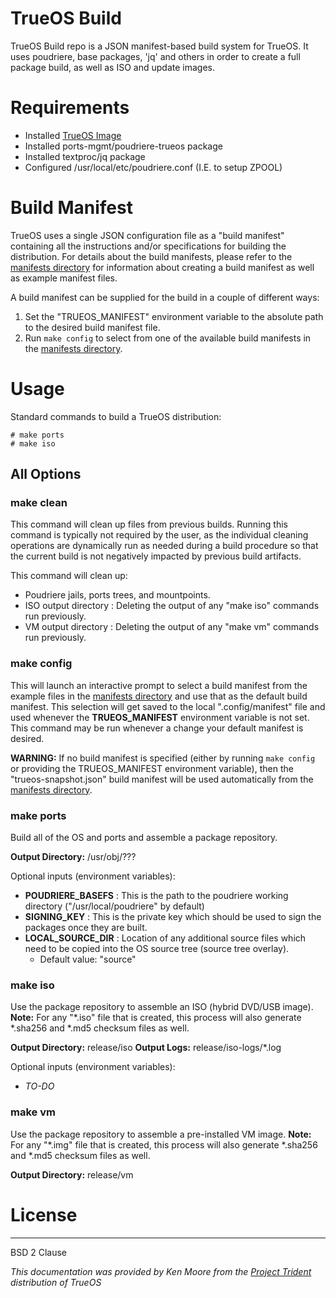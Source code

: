 # TrueOS Build

TrueOS Build repo is a JSON manifest-based build system for TrueOS. It uses poudriere, base packages, 'jq' and others in order to create a full package build, as well as ISO and update images.

# Requirements
 - Installed [TrueOS Image](https://pkg.trueos.org/iso/)
 - Installed ports-mgmt/poudriere-trueos package
 - Installed textproc/jq package
 - Configured /usr/local/etc/poudriere.conf (I.E. to setup ZPOOL)

# Build Manifest
TrueOS uses a single JSON configuration file as a "build manifest" containing all the instructions and/or specifications for building the distribution. For details about the build manifests, please refer to the [manifests directory](https://github.com/trueos/build/tree/master/manifests) for information about creating a build manifest as well as example manifest files.

A build manifest can be supplied for the build in a couple of different ways:
1. Set the "TRUEOS_MANIFEST" environment variable to the absolute path to the desired build manifest file.
2. Run `make config` to select from one of the available build manifests in the [manifests directory](https://github.com/trueos/build/tree/master/manifests).

# Usage
Standard commands to build a TrueOS distribution:
```
# make ports
# make iso
```

## All Options

### make clean
This command will clean up files from previous builds. Running this command is typically not required by the user, as the individual cleaning operations are dynamically run as needed during a build procedure so that the current build is not negatively impacted by previous build artifacts.

This command will clean up:

* Poudriere jails, ports trees, and mountpoints.
* ISO output directory : Deleting the output of any "make iso" commands run previously.
* VM output directory : Deleting the output of any "make vm" commands run previously.

### make config
This will launch an interactive prompt to select a build manifest from the example files in the [manifests directory](https://github.com/trueos/build/tree/master/manifests) and use that as the default build manifest.
This selection will get saved to the local ".config/manifest" file and used whenever the **TRUEOS_MANIFEST** environment variable is not set. This command may be run whenever a change your default manifest is desired.

**WARNING:** If no build manifest is specified (either by running `make config` or providing the TRUEOS_MANIFEST environment variable), then the "trueos-snapshot.json" build manifest will be used automatically from the [manifests directory](https://github.com/trueos/build/tree/master/manifests).

### make ports
Build all of the OS and ports and assemble a package repository.

**Output Directory:** /usr/obj/???

Optional inputs (environment variables):
* **POUDRIERE_BASEFS** : This is the path to the poudriere working directory ("/usr/local/poudriere" by default)
* **SIGNING_KEY** : This is the private key which should be used to sign the packages once they are built.
* **LOCAL_SOURCE_DIR** : Location of any additional source files which need to be copied into the OS source tree (source tree overlay).
   * Default value: "source"

### make iso
Use the package repository to assemble an ISO (hybrid DVD/USB image).
**Note:** For any "*.iso" file that is created, this process will also generate *.sha256 and *.md5 checksum files as well.

**Output Directory:** release/iso
**Output Logs:** release/iso-logs/*.log

Optional inputs (environment variables):
* *TO-DO*

### make vm
Use the package repository to assemble a pre-installed VM image.
**Note:** For any "*.img" file that is created, this process will also generate *.sha256 and *.md5 checksum files as well.

**Output Directory:** release/vm

# License
----
BSD 2 Clause


*This documentation was provided by Ken Moore from the [Project Trident](https://project-trident.org) distribution of TrueOS*
